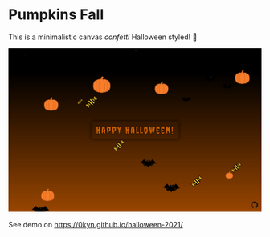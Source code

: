 # Pumpkins Fall

This is a minimalistic canvas *confetti* Halloween styled! 🎃

![Alt text](/screenshot.png?raw=true "Optional Title")

See demo on https://0kyn.github.io/halloween-2021/